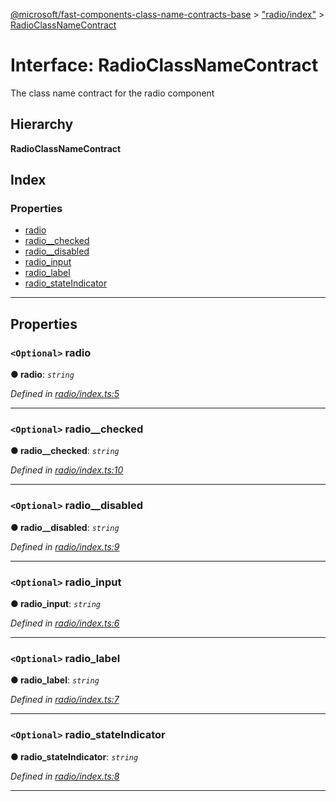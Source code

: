 [@microsoft/fast-components-class-name-contracts-base](../README.md) > ["radio/index"](../modules/_radio_index_.md) > [RadioClassNameContract](../interfaces/_radio_index_.radioclassnamecontract.md)

# Interface: RadioClassNameContract

The class name contract for the radio component

## Hierarchy

**RadioClassNameContract**

## Index

### Properties

* [radio](_radio_index_.radioclassnamecontract.md#radio)
* [radio__checked](_radio_index_.radioclassnamecontract.md#radio__checked)
* [radio__disabled](_radio_index_.radioclassnamecontract.md#radio__disabled)
* [radio_input](_radio_index_.radioclassnamecontract.md#radio_input)
* [radio_label](_radio_index_.radioclassnamecontract.md#radio_label)
* [radio_stateIndicator](_radio_index_.radioclassnamecontract.md#radio_stateindicator)

---

## Properties

<a id="radio"></a>

### `<Optional>` radio

**● radio**: *`string`*

*Defined in [radio/index.ts:5](https://github.com/Microsoft/fast-dna/blob/164dd3ca/packages/fast-components-class-name-contracts-base/src/radio/index.ts#L5)*

___
<a id="radio__checked"></a>

### `<Optional>` radio__checked

**● radio__checked**: *`string`*

*Defined in [radio/index.ts:10](https://github.com/Microsoft/fast-dna/blob/164dd3ca/packages/fast-components-class-name-contracts-base/src/radio/index.ts#L10)*

___
<a id="radio__disabled"></a>

### `<Optional>` radio__disabled

**● radio__disabled**: *`string`*

*Defined in [radio/index.ts:9](https://github.com/Microsoft/fast-dna/blob/164dd3ca/packages/fast-components-class-name-contracts-base/src/radio/index.ts#L9)*

___
<a id="radio_input"></a>

### `<Optional>` radio_input

**● radio_input**: *`string`*

*Defined in [radio/index.ts:6](https://github.com/Microsoft/fast-dna/blob/164dd3ca/packages/fast-components-class-name-contracts-base/src/radio/index.ts#L6)*

___
<a id="radio_label"></a>

### `<Optional>` radio_label

**● radio_label**: *`string`*

*Defined in [radio/index.ts:7](https://github.com/Microsoft/fast-dna/blob/164dd3ca/packages/fast-components-class-name-contracts-base/src/radio/index.ts#L7)*

___
<a id="radio_stateindicator"></a>

### `<Optional>` radio_stateIndicator

**● radio_stateIndicator**: *`string`*

*Defined in [radio/index.ts:8](https://github.com/Microsoft/fast-dna/blob/164dd3ca/packages/fast-components-class-name-contracts-base/src/radio/index.ts#L8)*

___

